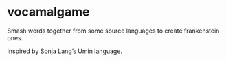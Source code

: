 # vocamalgame
Smash words together from some source languages to create frankenstein ones.

Inspired by Sonja Lang’s Umin language.
